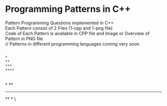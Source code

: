 # Programming Patterns in C++

Pattern Programming Questions implemented in C++ </br>
Each Pattern consist of 2 Files (1-cpp and 1-png file)</br>
Code of Each Pattern is available in CPP file and Image or Overview of Pattern in PNG file </br>
// Patterns in different programming languages coming very soon

<p> <code>
*
**
***
****
</p></code>


\
*
**
***
**
*
\
